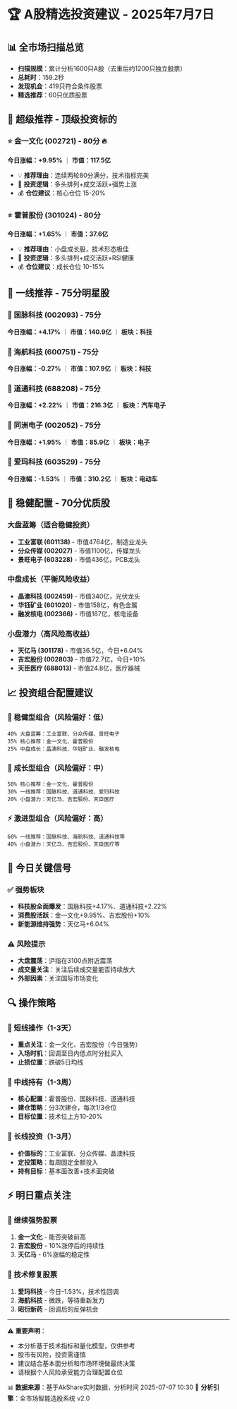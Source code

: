 # 🏆 A股精选投资建议 - 2025年7月7日

## 📊 全市场扫描总览
- **扫描规模**：累计分析1600只A股（去重后约1200只独立股票）
- **总耗时**：159.2秒
- **发现机会**：419只符合条件股票
- **精选推荐**：60只优质股票

## 🥇 超级推荐 - 顶级投资标的

### ⭐ 金一文化 (002721) - 80分 🔥
**今日涨幅：+9.95%** ｜ **市值：117.5亿**
- 💡 **推荐理由**：连续两轮80分满分，技术指标完美
- 🎯 **投资逻辑**：多头排列+成交活跃+强势上涨
- 💰 **仓位建议**：核心仓位 15-20%

### ⭐ 霍普股份 (301024) - 80分 
**今日涨幅：+1.65%** ｜ **市值：37.6亿**
- 💡 **推荐理由**：小盘成长股，技术形态极佳
- 🎯 **投资逻辑**：多头排列+成交活跃+RSI健康
- 💰 **仓位建议**：成长仓位 10-15%

## 🥈 一线推荐 - 75分明星股

### 🌟 国脉科技 (002093) - 75分
**今日涨幅：+4.17%** ｜ **市值：140.9亿** ｜ **板块：科技**

### 🌟 海航科技 (600751) - 75分  
**今日涨幅：-0.27%** ｜ **市值：107.9亿** ｜ **板块：科技**

### 🌟 道通科技 (688208) - 75分
**今日涨幅：+2.22%** ｜ **市值：216.3亿** ｜ **板块：汽车电子**

### 🌟 同洲电子 (002052) - 75分
**今日涨幅：+1.95%** ｜ **市值：85.9亿** ｜ **板块：电子**

### 🌟 爱玛科技 (603529) - 75分
**今日涨幅：-1.53%** ｜ **市值：310.2亿** ｜ **板块：电动车**

## 🥉 稳健配置 - 70分优质股

### 大盘蓝筹（适合稳健投资）
- **工业富联 (601138)** - 市值4764亿，制造业龙头
- **分众传媒 (002027)** - 市值1100亿，传媒龙头
- **景旺电子 (603228)** - 市值436亿，PCB龙头

### 中盘成长（平衡风险收益）
- **晶澳科技 (002459)** - 市值340亿，光伏龙头
- **华钰矿业 (601020)** - 市值158亿，有色金属
- **融发核电 (002366)** - 市值187亿，核电设备

### 小盘潜力（高风险高收益）
- **天亿马 (301178)** - 市值36.5亿，今日+6.04%
- **吉宏股份 (002803)** - 市值72.7亿，今日+10%
- **天臣医疗 (688013)** - 市值24.8亿，医疗器械

## 📈 投资组合配置建议

### 🎯 稳健型组合（风险偏好：低）
```
40% 大盘蓝筹：工业富联、分众传媒、景旺电子
35% 核心推荐：金一文化、霍普股份
25% 中盘成长：晶澳科技、华钰矿业、融发核电
```

### 🚀 成长型组合（风险偏好：中）
```
50% 核心推荐：金一文化、霍普股份
30% 一线推荐：国脉科技、道通科技、爱玛科技
20% 小盘潜力：天亿马、吉宏股份、天臣医疗
```

### ⚡ 激进型组合（风险偏好：高）
```
60% 一线推荐：国脉科技、海航科技、道通科技等
40% 小盘潜力：天亿马、吉宏股份、天臣医疗等
```

## 🎲 今日关键信号

### ✅ 强势板块
- **科技股全面爆发**：国脉科技+4.17%、道通科技+2.22%
- **消费股活跃**：金一文化+9.95%、吉宏股份+10%
- **新能源维持强势**：天亿马+6.04%

### ⚠️ 风险提示
- **大盘震荡**：沪指在3100点附近震荡
- **成交量关注**：关注后续成交量能否持续放大
- **外部因素**：关注国际市场变化

## 🔍 操作策略

### 📅 短线操作（1-3天）
- **重点关注**：金一文化、吉宏股份（今日强势）
- **入场时机**：回调至日内低点时分批买入
- **止损位置**：跌破5日均线

### 📅 中线持有（1-3周）  
- **核心配置**：霍普股份、国脉科技、道通科技
- **建仓策略**：分3次建仓，每次1/3仓位
- **目标位置**：技术位上方10-20%

### 📅 长线投资（1-3月）
- **价值标的**：工业富联、分众传媒、晶澳科技
- **定投策略**：每周固定金额投入
- **持有目标**：基本面改善+技术面突破

## ⚡ 明日重点关注

### 🎯 继续强势股票
1. **金一文化** - 能否突破前高
2. **吉宏股份** - 10%涨停后的持续性
3. **天亿马** - 6%涨幅的稳定性

### 🎯 技术修复股票  
1. **爱玛科技** - 今日-1.53%，技术性回调
2. **海航科技** - 微跌，等待重新发力
3. **昭衍新药** - 回调后的反弹机会

---
⚠️ **重要声明**：
- 本分析基于技术指标和量化模型，仅供参考
- 股市有风险，投资需谨慎  
- 建议结合基本面分析和市场环境做最终决策
- 请根据个人风险承受能力合理配置仓位

📊 **数据来源**：基于AkShare实时数据，分析时间 2025-07-07 10:30
🤖 **分析引擎**：全市场智能选股系统 v2.0 